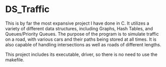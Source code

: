 # DS_Traffic
This is by far the most expansive project I have done in C. It utilizes a variety of different data structures, including Graphs, Hash Tables, and Queues/Priority Queues. The purpose of the program is to simulate traffic on a road, with various cars and their paths being stored at all times. It is also capable of handling intersections as well as roads of different lengths.

This project includes its executable, driver, so there is no need to use the makefile.
